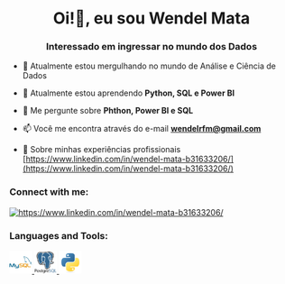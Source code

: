 <h1 align="center">Oi!👋, eu sou Wendel Mata</h1>
<h3 align="center">Interessado em ingressar no mundo dos Dados</h3>

- 🔭 Atualmente estou mergulhando no mundo de Análise e Ciência de Dados 

- 🌱 Atualmente estou aprendendo **Python, SQL e Power BI**

- 💬 Me pergunte sobre **Phthon, Power BI e SQL**

- 📫 Você me encontra através do e-mail **wendelrfm@gmail.com**

- 📄 Sobre minhas experiências profissionais [https://www.linkedin.com/in/wendel-mata-b31633206/](https://www.linkedin.com/in/wendel-mata-b31633206/)

<h3 align="left">Connect with me:</h3>
<p align="left">
<a href="https://linkedin.com/in/https://www.linkedin.com/in/wendel-mata-b31633206/" target="blank"><img align="center" src="https://raw.githubusercontent.com/rahuldkjain/github-profile-readme-generator/master/src/images/icons/Social/linked-in-alt.svg" alt="https://www.linkedin.com/in/wendel-mata-b31633206/" height="30" width="40" /></a>
</p>

<h3 align="left">Languages and Tools:</h3>
<p align="left"> <a href="https://www.mysql.com/" target="_blank" rel="noreferrer"> <img src="https://raw.githubusercontent.com/devicons/devicon/master/icons/mysql/mysql-original-wordmark.svg" alt="mysql" width="40" height="40"/> </a> <a href="https://www.postgresql.org" target="_blank" rel="noreferrer"> <img src="https://raw.githubusercontent.com/devicons/devicon/master/icons/postgresql/postgresql-original-wordmark.svg" alt="postgresql" width="40" height="40"/> </a> <a href="https://www.python.org" target="_blank" rel="noreferrer"> <img src="https://raw.githubusercontent.com/devicons/devicon/master/icons/python/python-original.svg" alt="python" width="40" height="40"/> </a> </p>


<!---
- 👋 Hi, I’m @WendelMata
- 👀 I’m interested in ...
- 🌱 I’m currently learning ...
- 💞️ I’m looking to collaborate on ...
- 📫 How to reach me ...


WendelMata/WendelMata is a ✨ special ✨ repository because its `README.md` (this file) appears on your GitHub profile.
You can click the Preview link to take a look at your changes.
--->
